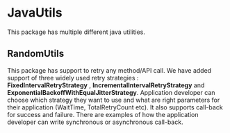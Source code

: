 # JavaUtils
This package has multiple different java utilities. 

## RandomUtils 
This package has support to retry any method/API call. We have added support of three widely used retry strategies :  
**FixedIntervalRetryStrategy** , **IncrementalIntervalRetryStrategy** and **ExponentialBackoffWithEqualJitterStrategy**.
Application developer can choose which strategy they want to use and what are right parameters for their application (WaitTime, TotalRetryCount etc).
It also supports call-back for success and failure. There are examples of how the application developer can write synchronous or asynchronous call-back. 